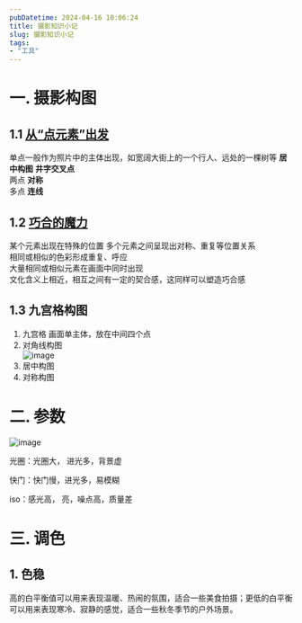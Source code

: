 ```yaml
---
pubDatetime: 2024-04-16 10:06:24
title: 摄影知识小记
slug: 摄影知识小记
tags:
- "工具"
---
```


# 一. 摄影构图  
  
## 1.1 [从“点元素”出发 ](https://mp.weixin.qq.com/s/g-Kod5n2XfAyCnlQokn9yQ)  
  
单点一般作为照片中的主体出现，如宽阔大街上的一个行人、远处的一棵树等  **居中构图**  **井字交叉点**    
两点   **对称**  
多点  **连线**  
  
## 1.2  [巧合的魔力](https://mp.weixin.qq.com/s/_EGswaNuqDgGO4QQLHP_hw)  
  
某个元素出现在特殊的位置    多个元素之间呈现出对称、重复等位置关系    
相同或相似的色彩形成重复、呼应    
大量相同或相似元素在画面中同时出现    
文化含义上相近，相互之间有一定的契合感，这同样可以塑造巧合感  
  
## 1.3 九宫格构图  
1. 九宫格 画面单主体，放在中间四个点  
2. 对角线构图   
![image](https://github.com/mxz94/mxz_back/assets/127198845/b0ef8477-97c1-4822-b33d-2001c4be6d67)  
3. 居中构图  
4. 对称构图   
  
  
# 二. 参数  
  
![image](https://github.com/mxz94/mxz_back/assets/127198845/c1617a6b-f8f2-4c9c-8352-10b12e073d5f)  
  
光圈：光圈大， 进光多，背景虚  
  
快门：快门慢，进光多，易模糊  
  
iso：感光高， 亮，噪点高，质量差  
  
# 三. 调色  
  
## 1. 色稳  
高的白平衡值可以用来表现温暖、热闹的氛围，适合一些美食拍摄；更低的白平衡可以用来表现寒冷、寂静的感觉，适合一些秋冬季节的户外场景。  
